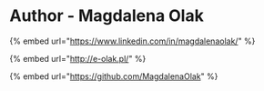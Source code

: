 # Author - Magdalena Olak

{% embed url="https://www.linkedin.com/in/magdalenaolak/" %}

{% embed url="http://e-olak.pl/" %}

{% embed url="https://github.com/MagdalenaOlak" %}





